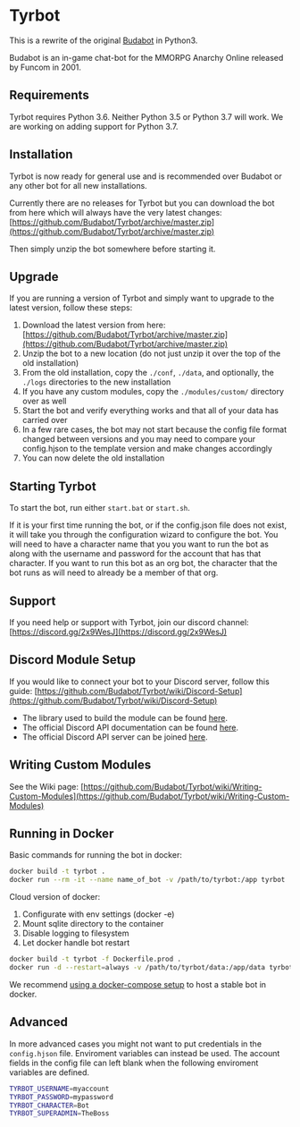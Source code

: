 # Tyrbot

This is a rewrite of the original [Budabot](https://github.com/Budabot/Budabot) in Python3.  

Budabot is an in-game chat-bot for the MMORPG Anarchy Online released by Funcom in 2001.

## Requirements

Tyrbot requires Python 3.6.  Neither Python 3.5 or Python 3.7 will work.  We are working on adding support for Python 3.7.

## Installation

Tyrbot is now ready for general use and is recommended over Budabot or any other bot for all new installations.

Currently there are no releases for Tyrbot but you can download the bot from here which will always have the very latest changes: [https://github.com/Budabot/Tyrbot/archive/master.zip](https://github.com/Budabot/Tyrbot/archive/master.zip)

Then simply unzip the bot somewhere before starting it.

## Upgrade

If you are running a version of Tyrbot and simply want to upgrade to the latest version, follow these steps:

1. Download the latest version from here: [https://github.com/Budabot/Tyrbot/archive/master.zip](https://github.com/Budabot/Tyrbot/archive/master.zip)
1. Unzip the bot to a new location (do not just unzip it over the top of the old installation)
1. From the old installation, copy the `./conf`, `./data`, and optionally, the `./logs` directories to the new installation
1. If you have any custom modules, copy the `./modules/custom/` directory over as well
1. Start the bot and verify everything works and that all of your data has carried over
1. In a few rare cases, the bot may not start because the config file format changed between versions and you may need to compare your config.hjson to the template version and make changes accordingly
1. You can now delete the old installation

## Starting Tyrbot

To start the bot, run either `start.bat` or `start.sh`.

If it is your first time running the bot, or if the config.json file does not exist, it will take you through the configuration wizard to configure the bot. You will need to have a character name that you you want to run the bot as along with the username and password for the account that has that character. If you want to run this bot as an org bot, the character that the bot runs as will need to already be a member of that org.

## Support

If you need help or support with Tyrbot, join our discord channel: [https://discord.gg/2x9WesJ](https://discord.gg/2x9WesJ)

## Discord Module Setup

If you would like to connect your bot to your Discord server, follow this guide:
[https://github.com/Budabot/Tyrbot/wiki/Discord-Setup](https://github.com/Budabot/Tyrbot/wiki/Discord-Setup)

- The library used to build the module can be found [here](https://discordpy.readthedocs.io/en/latest/index.html).
- The official Discord API documentation can be found [here](https://discordapp.com/developers/docs/intro).
- The official Discord API server can be joined [here](https://discord.gg/discord-api).

## Writing Custom Modules

See the Wiki page: [https://github.com/Budabot/Tyrbot/wiki/Writing-Custom-Modules](https://github.com/Budabot/Tyrbot/wiki/Writing-Custom-Modules)

## Running in Docker

Basic commands for running the bot in docker:

```bash
docker build -t tyrbot .
docker run --rm -it --name name_of_bot -v /path/to/tyrbot:/app tyrbot
```

Cloud version of docker:
1. Configurate with env settings (docker -e)
1. Mount sqlite directory to the container
1. Disable logging to filesystem
1. Let docker handle bot restart

```bash
docker build -t tyrbot -f Dockerfile.prod .
docker run -d --restart=always -v /path/to/tyrbot/data:/app/data tyrbot
```

We recommend [using a docker-compose setup](https://github.com/Budabot/Tyrbot/wiki/Running-Tyrbot-with-Docker-Compose)
to host a stable bot in docker.

## Advanced

In more advanced cases you might not want to put credentials
in the `config.hjson` file. Enviroment variables can instead
be used. The account fields in the config file can left blank when
the following enviroment variables are defined.

```bash
TYRBOT_USERNAME=myaccount
TYRBOT_PASSWORD=mypassword
TYRBOT_CHARACTER=Bot
TYRBOT_SUPERADMIN=TheBoss
```

